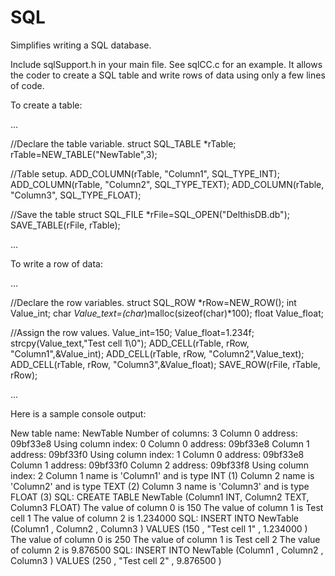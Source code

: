 # SQL
Simplifies writing a SQL database.

Include sqlSupport.h in your main file. See sqlCC.c for an example. It allows the coder to create a SQL table and write rows of
data using only a few lines of code.

To create a table:

...

//Declare the table variable.
struct SQL_TABLE *rTable;
rTable=NEW_TABLE("NewTable",3);

//Table setup.
ADD_COLUMN(rTable, "Column1", SQL_TYPE_INT);
ADD_COLUMN(rTable, "Column2", SQL_TYPE_TEXT);
ADD_COLUMN(rTable, "Column3", SQL_TYPE_FLOAT);
	
//Save the table
struct SQL_FILE *rFile=SQL_OPEN("DelthisDB.db");
SAVE_TABLE(rFile, rTable);

...

To write a row of data: 

...

//Declare the row variables.
struct SQL_ROW *rRow=NEW_ROW();
int Value_int;
char *Value_text=(char*)malloc(sizeof(char)*100);
float Value_float;
	
//Assign the row values.
Value_int=150;
Value_float=1.234f;
strcpy(Value_text,"Test cell 1\0");
ADD_CELL(rTable, rRow, "Column1",&Value_int);
ADD_CELL(rTable, rRow, "Column2",Value_text);
ADD_CELL(rTable, rRow, "Column3",&Value_float);
SAVE_ROW(rFile, rTable, rRow);

...

Here is a sample console output:

New table name: NewTable
Number of columns: 3
Column 0 address: 09bf33e8
Using column index: 0
Column 0 address: 09bf33e8
Column 1 address: 09bf33f0
Using column index: 1
Column 0 address: 09bf33e8
Column 1 address: 09bf33f0
Column 2 address: 09bf33f8
Using column index: 2
Column 1 name is 'Column1' and is type INT (1)
Column 2 name is 'Column2' and is type TEXT (2)
Column 3 name is 'Column3' and is type FLOAT (3)
SQL: CREATE TABLE NewTable (Column1 INT, Column2 TEXT, Column3 FLOAT) 
The value of column 0 is 150
The value of column 1 is Test cell 1
The value of column 2 is 1.234000
SQL: INSERT INTO NewTable (Column1 , Column2 , Column3 ) VALUES (150 , "Test cell 1" , 1.234000 )
The value of column 0 is 250
The value of column 1 is Test cell 2
The value of column 2 is 9.876500
SQL: INSERT INTO NewTable (Column1 , Column2 , Column3 ) VALUES (250 , "Test cell 2" , 9.876500 )
